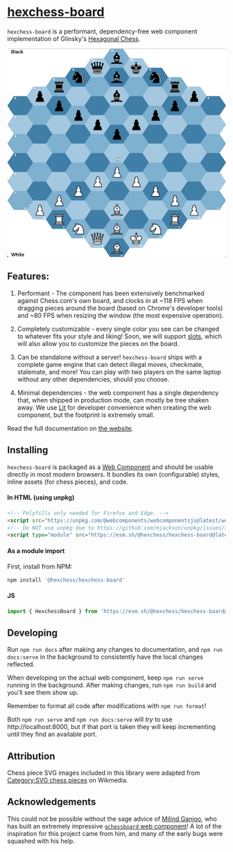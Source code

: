 # [hexchess-board](https://hexagonchess.github.io/hexchess-board/)

`hexchess-board` is a performant, dependency-free web component implementation of Glinsky's [Hexagonal Chess](https://en.wikipedia.org/wiki/Hexagonal_chess).

![](./hexchess.gif)

## Features:

1. Performant - The component has been extensively benchmarked against Chess.com's own board, and clocks in at ~118 FPS when dragging pieces around the board (based on Chrome's developer tools) and ~80 FPS when resizing the window (the most expensive operation).

2. Completely customizable - every single color you see can be changed to whatever fits your style and liking! Soon, we will support [slots](https://developer.mozilla.org/en-US/docs/Web/HTML/Element/slot), which will also allow you to customize the pieces on the board.

3. Can be standalone without a server! `hexchess-board` ships with a complete game engine that can detect illegal moves, checkmate, stalemate, and more! You can play with two players on the same laptop without any other dependencies, should you choose.

4. Minimal dependencies - the web component has a single dependency that, when shipped in production mode, can mostly be tree shaken away. We use [Lit](https://lit.dev) for developer convenience when creating the web component, but the footprint is extremely small.

Read the full documentation on [the website](https://mganjoo.github.io/gchessboard/).

## Installing

`hexchess-board` is packaged as a [Web Component](https://developer.mozilla.org/en-US/docs/Web/Web_Components) and should be usable directly in most modern browsers. It bundles its own (configurable) styles, inline assets (for chess pieces), and code.

#### In HTML (using unpkg)

```html
<!-- Polyfills only needed for Firefox and Edge. -->
<script src="https://unpkg.com/@webcomponents/webcomponentsjs@latest/webcomponents-loader.js"></script>
<!-- Do NOT use unpkg due to https://github.com/mjackson/unpkg/issues/351 -->
<script type="module" src="https://esm.sh/@hexchess/hexchess-board@latest/hexchess-board.js?module"></script>
```

#### As a module import

First, install from NPM:

```sh
npm install '@hexchess/hexchess-board'
```

#### JS

```js
import { HexchessBoard } from 'https://esm.sh/@hexchess/hexchess-board@latest/hexchess-board.js?module';
```

## Developing

Run `npm run docs` after making any changes to documentation, and `npm run docs:serve` in the background to consistently have the local changes reflected.

When developing on the actual web component, keep `npm run serve` running in the background. After making changes, run `npm run build` and you'll see them show up.

Remember to format all code after modifications with `npm run format`!

Both `npm run serve` and `npm run docs:serve` will *try* to use http://localhost:8000, but if that port is taken they will keep incrementing until they find an available port.

## Attribution

Chess piece SVG images included in this library were adapted from
[Category:SVG chess pieces](https://commons.wikimedia.org/wiki/Category:SVG_chess_pieces)
on Wikmedia.

## Acknowledgements

This could not be possible without the sage advice of [Milind Ganjoo](https://github.com/mganjoo), who has built an extremely impressive [`gchessboard` web component](https://github.com/mganjoo/gchessboard)! A lot of the inspiration for this project came from him, and many of the early bugs were squashed with his help.
